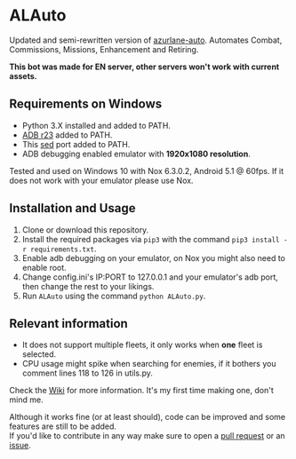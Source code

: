 # ALAuto
Updated and semi-rewritten version of [azurlane-auto](https://github.com/perryhuynh/azurlane-auto). Automates Combat, Commissions, Missions, Enhancement and Retiring.

**This bot was made for EN server, other servers won't work with current assets.**

## Requirements on Windows
* Python 3.X installed and added to PATH.
* [ADB r23](https://dl.google.com/android/repository/platform-tools_r23.0.1-windows.zip) added to PATH.
* This [sed](http://unxutils.sourceforge.net/) port added to PATH.
* ADB debugging enabled emulator with **1920x1080 resolution**.

Tested and used on Windows 10 with Nox 6.3.0.2, Android 5.1 @ 60fps. If it does not work with your emulator please use Nox.

## Installation and Usage
1. Clone or download this repository.
2. Install the required packages via `pip3` with the command `pip3 install -r requirements.txt`.
3. Enable adb debugging on your emulator, on Nox you might also need to enable root.
4. Change config.ini's IP:PORT to 127.0.0.1 and your emulator's adb port, then change the rest to your likings.
5. Run `ALAuto` using the command `python ALAuto.py`.

## Relevant information
* It does not support multiple fleets, it only works when **one** fleet is selected. 
* CPU usage might spike when searching for enemies, if it bothers you comment lines 118 to 126 in utils.py.

Check the [Wiki](https://github.com/Egoistically/ALAuto/wiki/Config.ini-and-Modules-explanation) for more information. It's my first time making one, don't mind me.  

Although it works fine (or at least should), code can be improved and some features are still to be added.  
If you'd like to contribute in any way make sure to open a [pull request](https://github.com/Egoistically/ALAuto/pulls) or an [issue](https://github.com/Egoistically/ALAuto/issues).